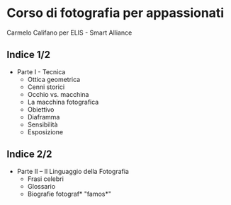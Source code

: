 # Corso di fotografia per appassionati
Carmelo Califano per ELIS - Smart Alliance

## Indice 1/2
- Parte I - Tecnica
  - Ottica geometrica
  - Cenni storici
  - Occhio vs. macchina
  - La macchina fotografica
  - Obiettivo
  - Diaframma
  - Sensibilità
  - Esposizione

## Indice 2/2
- Parte II – Il Linguaggio della Fotografia
  - Frasi celebri
  - Glossario
  - Biografie fotograf* "famos*"
